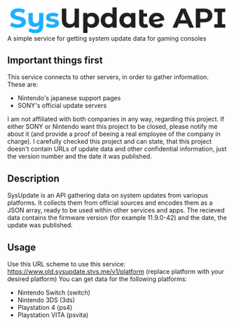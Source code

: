 ![SysUpdate API](assets/sysupdatelogo.jpg)
A simple service for getting system update data for gaming consoles

## Important things first
This service connects to other servers, in order to gather information. These are:
- Nintendo's japanese support pages
- SONY's official update servers

I am not affiliated with both companies in any way, regarding this project.
If either SONY or Nintendo want this project to be closed, please notify me about it (and provide a proof of beeing a real employee of the company in charge). I carefully checked this project and can state, that this project doesn't contain URLs of update data and other confidential information, just the version number and the date it was published.

## Description
SysUpdate is an API gathering data on system updates from variopus platforms.
It collects them from official sources and encodes them as a JSON array, ready to be used within other services and apps.
The recieved data contains the firmware version (for example 11.9.0-42) and the date, the update was published.

## Usage
Use this URL scheme to use this service:
https://www.old.sysupdate.stvs.me/v1/platform (replace platform with your desired platform)
You can get data for the following platforms:
  - Nintendo Switch (switch)
  - Nintendo 3DS (3ds)
  - Playstation 4 (ps4)
  - Playstation VITA (psvita)

